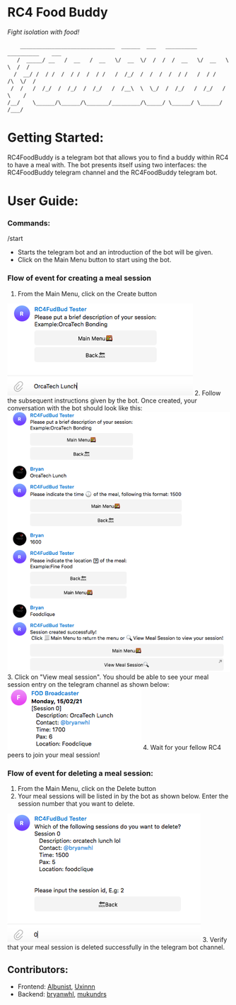 RC4 Food Buddy
===============
*Fight isolation with food!*

        ______________________________  ______  ___   __________  __________    ___
       /  _____/ __   /  __   /  __   \/  __  \/  /  /  /  __   \/  __   \  \  /  /
      /  __/ /  / /  /  / /  /  / /   /  /_/  /  /  /  /  / /   /  / /   /\  \/  /
     /  /   /  /_/  /  /_/  /  /_/   /  /__\  \  \_/  /  /_/   /  /_/   /  \    /
    /__/    \______/\______/\_______/_________/\_____/ \______/ \______/   /___/

# Getting Started:

RC4FoodBuddy is a telegram bot that allows you to find a buddy within RC4 to have a meal with. The bot presents itself using two interfaces: the RC4FoodBuddy telegram channel and the RC4FoodBuddy telegram bot.

# User Guide:

### Commands:
/start 
- Starts the telegram bot and an introduction of the bot will be given.
- Click on the Main Menu button to start using the bot.

### Flow of event for creating a meal session

1. From the Main Menu, click on the Create button
<img src = "/images/ss1.png" title="Screenshot after clicking on the Create Button">
2. Follow the subsequent instructions given by the bot. Once created, your conversation with the bot should look like this:
<img src = "/images/ss2.png" title="Screenshot of the conversation with the bot upon successful creation of meal session">
3. Click on "View meal session". You should be able to see your meal session entry on the telegram channel as shown below:
<img src = "/images/ss3.png" title="Screenshot of the channel after meal session is registered">
4. Wait for your fellow RC4 peers to join your meal session!

### Flow of event for deleting a meal session:

1. From the Main Menu, click on the Delete button
2. Your meal sessions will be listed in by the bot as shown below. Enter the session number that you want to delete.
<img src = "/images/ss4.png" title="Screenshot after clicking on the Delete Button">
3. Verify that your meal session is deleted successfully in the telegram bot channel.



<!-- ### Prerequisites
* A valid telegram bot and bot token.
* A telegram channel, with the bot having administrator privileges.
* Python and pip installed.

**Step 1:**

Download or clone this repository.

**Step 2:**

Go to project root and run `pip install -r requirements.txt` to get required python libraries.

**Step 3:**

Go to main.py and replace CHANNEL_HANDLE, CHANNEL_URL, BOT_TOKEN with appropriate values.

**Step 4:**

Run the project using `python main.py`.
 -->


## Contributors:
 * Frontend: [Albunist](https://github.com/Albunist), [Uxinnn](https://github.com/Uxinnn)
 * Backend: [bryanwhl](https://github.com/bryanwhl), [mukundrs](https://github.com/mukundrs)
